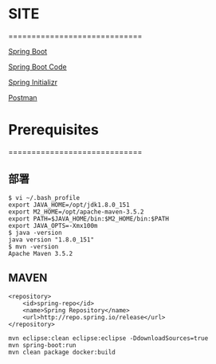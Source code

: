# SITE
=============================

[Spring Boot](http://projects.spring.io/spring-boot/)

[Spring Boot Code](https://github.com/spring-projects/spring-boot/)

[Spring Initializr](http://start.spring.io/)

[Postman](https://www.getpostman.com/)


# Prerequisites
=============================

## 部署
```shell
$ vi ~/.bash_profile
export JAVA_HOME=/opt/jdk1.8.0_151
export M2_HOME=/opt/apache-maven-3.5.2
export PATH=$JAVA_HOME/bin:$M2_HOME/bin:$PATH
export JAVA_OPTS=-Xmx100m
$ java -version
java version "1.8.0_151"
$ mvn -version
Apache Maven 3.5.2
```

## MAVEN
```shell
<repository>
	<id>spring-repo</id>
	<name>Spring Repository</name>
	<url>http://repo.spring.io/release</url>
</repository>

mvn eclipse:clean eclipse:eclipse -DdownloadSources=true
mvn spring-boot:run
mvn clean package docker:build
```
